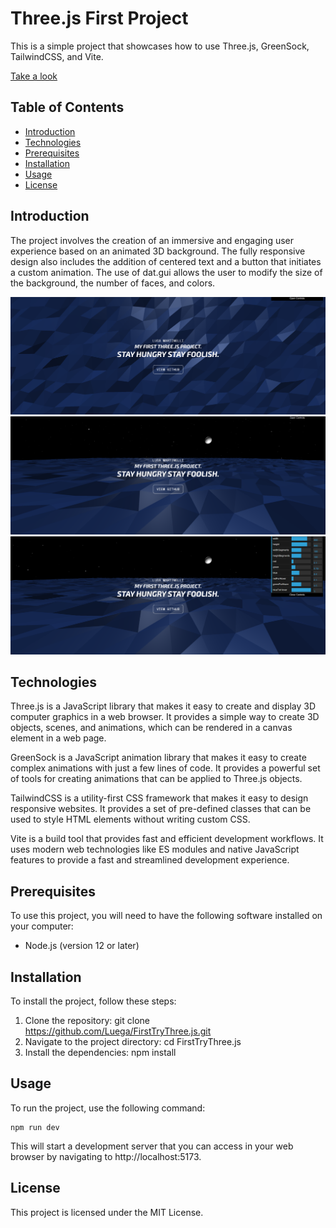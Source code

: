# Three.js First Project

This is a simple project that showcases how to use Three.js, GreenSock, TailwindCSS, and Vite.

[Take a look](https://lucamartinelli3danimation.netlify.app)


## Table of Contents

- [Introduction](#introduction)
- [Technologies](#technologies)
- [Prerequisites](#prerequisites)
- [Installation](#installation)
- [Usage](#usage)
- [License](#license)

## Introduction

The project involves the creation of an immersive and engaging user experience based on an animated 3D background.
The fully responsive design also includes the addition of centered text and a button that initiates a custom animation.
The use of dat.gui allows the user to modify the size of the background, the number of faces, and colors.

![My Image](Screenshot/Screenshot1.png)
![My Image](Screenshot/Screenshot2.png)
![My Image](Screenshot/Screenshot3.png)

## Technologies

Three.js is a JavaScript library that makes it easy to create and display 3D computer graphics in a web browser. It provides a simple way to create 3D objects, scenes, and animations, which can be rendered in a canvas element in a web page.

GreenSock is a JavaScript animation library that makes it easy to create complex animations with just a few lines of code. It provides a powerful set of tools for creating animations that can be applied to Three.js objects.

TailwindCSS is a utility-first CSS framework that makes it easy to design responsive websites. It provides a set of pre-defined classes that can be used to style HTML elements without writing custom CSS.

Vite is a build tool that provides fast and efficient development workflows. It uses modern web technologies like ES modules and native JavaScript features to provide a fast and streamlined development experience.

## Prerequisites

To use this project, you will need to have the following software installed on your computer:

- Node.js (version 12 or later)

## Installation

To install the project, follow these steps:

1. Clone the repository: git clone https://github.com/Luega/FirstTryThree.js.git
1. Navigate to the project directory: cd FirstTryThree.js
1. Install the dependencies: npm install

## Usage

To run the project, use the following command:

```
npm run dev
```

This will start a development server that you can access in your web browser by navigating to http://localhost:5173.

## License

This project is licensed under the MIT License.
